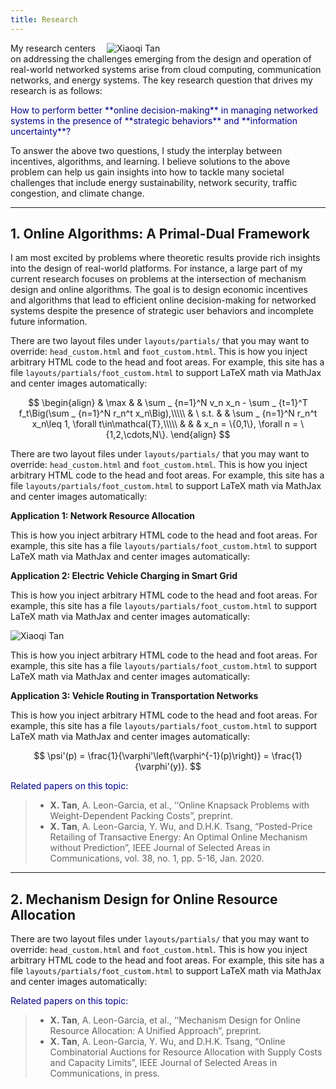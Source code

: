 ```yaml
---
title: Research
---
```



<img src="/img/overview.png" style="max-width:25%; min-width:350px; float: right" alt="Xiaoqi Tan"/>


My research centers on addressing the challenges emerging from the design and operation of real-world networked systems arise from cloud computing, communication networks, and energy systems.  The key research question that drives my research is as follows: 

<span style="color:darkblue"> 
How to perform better **online decision-making** in managing networked systems in the presence of  **strategic behaviors**  and  **information uncertainty**?
</span>

To answer the above two questions, I study the interplay between incentives, algorithms, and learning.  I believe solutions to the above problem can help us gain insights into how to tackle many societal challenges that include  energy sustainability, network security, traffic congestion, and climate change.

---


## 1. Online Algorithms: A Primal-Dual Framework

I am most excited by problems where theoretic results provide rich insights into the design of real-world platforms. For instance, a large part of my current research focuses on problems at the intersection of mechanism design and online algorithms. The goal is to design economic incentives and algorithms that lead to efficient  online decision-making for networked systems despite the presence of  strategic user behaviors and incomplete future information.

There are two layout files under `layouts/partials/` that you may want to override: `head_custom.html` and `foot_custom.html`.  This is how you inject arbitrary HTML code to the head and foot areas. For example, this site has a file `layouts/partials/foot_custom.html` to support LaTeX math via MathJax and center images automatically:

$$
\begin{align}
& \max  & & \sum _ {n=1}^N v_n x_n - \sum _ {t=1}^T f_t\Big(\sum _ {n=1}^N r_n^t x_n\Big),\\\\\
& \ s.t. & & \sum _ {n=1}^N r_n^t x_n\leq 1, \forall t\in\mathcal{T},\\\\\
& & & x_n = \{0,1\}, \forall n = \{1,2,\cdots,N\}.
\end{align}
$$

There are two layout files under `layouts/partials/` that you may want to override: `head_custom.html` and `foot_custom.html`.  This is how you inject arbitrary HTML code to the head and foot areas. For example, this site has a file `layouts/partials/foot_custom.html` to support LaTeX math via MathJax and center images automatically:


**Application 1: Network Resource Allocation**

This is how you inject arbitrary HTML code to the head and foot areas. For example, this site has a file `layouts/partials/foot_custom.html` to support LaTeX math via MathJax and center images automatically:

**Application 2: Electric Vehicle Charging in Smart Grid**

This is how you inject arbitrary HTML code to the head and foot areas. For example, this site has a file `layouts/partials/foot_custom.html` to support LaTeX math via MathJax and center images automatically:

<img src="/img/three_layer_smart_cities.png" style="max-width:80%; min-width:40px; float: center" alt="Xiaoqi Tan"/>

This is how you inject arbitrary HTML code to the head and foot areas. For example, this site has a file `layouts/partials/foot_custom.html` to support LaTeX math via MathJax and center images automatically:

**Application 3: Vehicle Routing in Transportation Networks**

This is how you inject arbitrary HTML code to the head and foot areas. For example, this site has a file `layouts/partials/foot_custom.html` to support LaTeX math via MathJax and center images automatically:

$$ \psi'(p) = \frac{1}{\varphi'\left(\varphi^{-1}(p)\right)} = \frac{1}{\varphi'(y)}. $$


<span style="color:darkblue"> Related papers on this topic:</span>

> - **X. Tan**, A. Leon-Garcia, et al., ‘‘Online Knapsack Problems with Weight-Dependent Packing Costs”, preprint.
> - **X. Tan**, A. Leon-Garcia, Y. Wu, and D.H.K. Tsang, “Posted-Price Retailing of Transactive Energy: An Optimal Online Mechanism without Prediction”, IEEE Journal of Selected Areas in Communications, vol. 38, no. 1, pp. 5-16, Jan. 2020.

---

## 2. Mechanism Design for Online Resource Allocation

There are two layout files under `layouts/partials/` that you may want to override: `head_custom.html` and `foot_custom.html`. This is how you inject arbitrary HTML code to the head and foot areas. For example, this site has a file `layouts/partials/foot_custom.html` to support LaTeX math via MathJax and center images automatically:

<span style="color:darkblue"> Related papers on this topic:</span>

> - **X. Tan**, A. Leon-Garcia, et al., ‘‘Mechanism Design for Online Resource Allocation: A Unified Approach”, preprint.
> - **X. Tan**, A. Leon-Garcia, Y. Wu, and D.H.K. Tsang, “Online Combinatorial Auctions for Resource Allocation with Supply Costs and Capacity Limits”, IEEE Journal of Selected Areas in Communications, in press. 